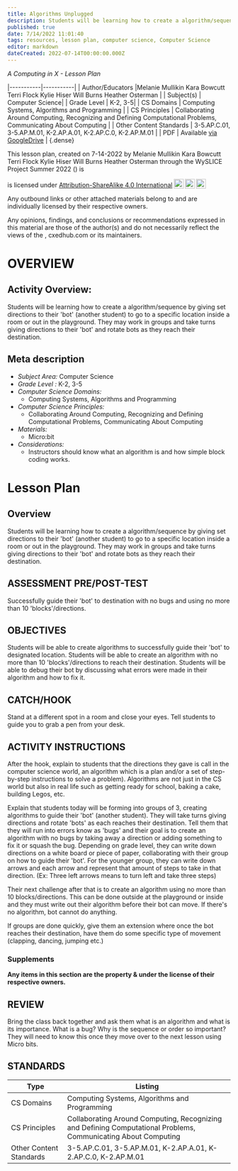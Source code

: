 ```yaml
---
title: Algorithms Unplugged
description: Students will be learning how to create a algorithm/sequence by giving set directions to their 'bot' (another student) to go to a specific location inside a room or out in the playground. They may work in groups and take turns giving directions to their 'bot' and rotate bots as they reach their destination.
published: true
date: 7/14/2022 11:01:40
tags: resources, lesson plan, computer science, Computer Science 
editor: markdown
dateCreated: 2022-07-14T00:00:00.000Z
---
```

*A Computing in X - Lesson Plan*

|-----------|-----------|
| Author/Educators |Melanie Mullikin Kara Bowcutt Terri Flock Kylie Hiser Will Burns Heather Osterman |
| Subject(s) | Computer Science|
| Grade Level | K-2, 3-5|
| CS Domains | Computing Systems, Algorithms and Programming |
| CS Principles | Collaborating Around Computing, Recognizing and Defining Computational Problems, Communicating About Computing |
| Other Content Standards | 3-5.AP.C.01, 3-5.AP.M.01, K-2.AP.A.01, K-2.AP.C.0, K-2.AP.M.01 | 
| PDF | Available [via GoogleDrive]() |
{.dense}






This lesson plan, created on 7-14-2022 by Melanie Mullikin Kara Bowcutt Terri Flock Kylie Hiser Will Burns Heather Osterman through the  WySLICE Project Summer 2022 () is  <p xmlns:cc="http://creativecommons.org/ns#" >  is licensed under <a href="http://creativecommons.org/licenses/by-sa/4.0/?ref=chooser-v1" target="_blank" rel="license noopener noreferrer" style="display:inline-block;">Attribution-ShareAlike 4.0 International<img style="height:22px!important;margin-left:3px;vertical-align:text-bottom;" src="https://mirrors.creativecommons.org/presskit/icons/cc.svg?ref=chooser-v1"><img style="height:22px!important;margin-left:3px;vertical-align:text-bottom;" src="https://mirrors.creativecommons.org/presskit/icons/by.svg?ref=chooser-v1"><img style="height:22px!important;margin-left:3px;vertical-align:text-bottom;" src="https://mirrors.creativecommons.org/presskit/icons/sa.svg?ref=chooser-v1"></a></p>


Any outbound links or other attached materials belong to and are individually licensed by their respective owners. 


Any opinions, findings, and conclusions or recommendations expressed in this material are those of the author(s) and do not necessarily reflect the views of the , cxedhub.com or its maintainers.


# OVERVIEW
## Activity Overview:  
Students will be learning how to create a algorithm/sequence by giving set directions to their 'bot' (another student) to go to a specific location inside a room or out in the playground. They may work in groups and take turns giving directions to their 'bot' and rotate bots as they reach their destination.
## Meta description
+ *Subject Area:* Computer Science 
+ *Grade Level :* K-2, 3-5 
+ *Computer Science Domains:*
   + Computing Systems, Algorithms and Programming
+ *Computer Science Principles:*
   + Collaborating Around Computing, Recognizing and Defining Computational Problems, Communicating About Computing
+ *Materials:* 
   + Micro:bit
+ *Considerations:*
   + Instructors should know what an algorithm is and how simple block coding works.


# Lesson Plan
## Overview
Students will be learning how to create a algorithm/sequence by giving set directions to their 'bot' (another student) to go to a specific location inside a room or out in the playground. They may work in groups and take turns giving directions to their 'bot' and rotate bots as they reach their destination.
## ASSESSMENT PRE/POST-TEST
Successfully guide their 'bot' to destination with no bugs and using no more than 10 'blocks'/directions.
## OBJECTIVES
Students will be able to create algorithms to successfully guide their 'bot' to designated location. Students will be able to create an algorithm with no more than 10 'blocks'/directions to reach their destination. Students will be able to debug their bot by discussing what errors were made in their algorithm and how to fix it.


## CATCH/HOOK
Stand at a different spot in a room and close your eyes. Tell students to guide you to grab a pen from your desk.


## ACTIVITY INSTRUCTIONS
After the hook, explain to students that the directions they gave is call in the computer science world, an algorithm which is a plan and/or a set of step-by-step instructions to solve a problem). Algorithms are not just in the CS world but also in real life such as getting ready for school, baking a cake, building Legos, etc.
 
Explain that students today will be forming into groups of 3, creating algorithms to guide their 'bot' (another student). They will take turns giving directions and rotate 'bots' as each reaches their destination. Tell them that they will run into errors know as 'bugs' and their goal is to create an algorithm with no bugs by taking away a direction or adding something to fix it or squash the bug. Depending on grade level, they can write down directions on a white board or piece of paper, collaborating with their group on how to guide their 'bot'. For the younger group, they can write down arrows and each arrow and represent that amount of steps to take in that direction. (Ex: Three left arrows means to turn left and take three steps)
 
Their next challenge after that is to create an algorithm using no more than 10 blocks/directions. This can be done outside at the playground or inside and they must write out their algorithm before their bot can move. If there's no algorithm, bot cannot do anything.
 
If groups are done quickly, give them an extension where once the bot reaches their destination, have them do some specific type of movement (clapping, dancing, jumping etc.)


### Supplements
**Any items in this section are the property & under the license of their respective owners.**






## REVIEW
Bring the class back together and ask them what is an algorithm and what is its importance. What is a bug? Why is the sequence or order so important? They will need to know this once they move over to the next lesson using Micro bits.
## STANDARDS        
| Type | Listing | 
|-----------|-----------|
| CS Domains  | Computing Systems, Algorithms and Programming|
| CS Principles   | Collaborating Around Computing, Recognizing and Defining Computational Problems, Communicating About Computing|
| Other Content Standards | 3-5.AP.C.01, 3-5.AP.M.01, K-2.AP.A.01, K-2.AP.C.0, K-2.AP.M.01  |